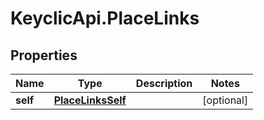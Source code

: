 # KeyclicApi.PlaceLinks

## Properties
Name | Type | Description | Notes
------------ | ------------- | ------------- | -------------
**self** | [**PlaceLinksSelf**](PlaceLinksSelf.md) |  | [optional] 


